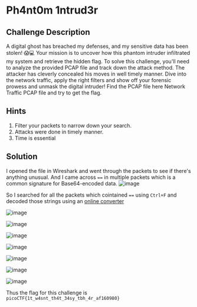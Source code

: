 # Ph4nt0m 1ntrud3r

## Challenge Description

A digital ghost has breached my defenses, and my sensitive data has been stolen! 😱💻 Your mission is to uncover how this phantom intruder infiltrated my system and retrieve the hidden flag.
To solve this challenge, you'll need to analyze the provided PCAP file and track down the attack method. The attacker has cleverly concealed his moves in well timely manner. Dive into the network traffic, apply the right filters and show off your forensic prowess and unmask the digital intruder!
Find the PCAP file here Network Traffic PCAP file and try to get the flag.

## Hints

1. Filter your packets to narrow down your search. 
2. Attacks were done in timely manner. 
3. Time is essential 

## Solution

I opened the file in Wireshark and went through the packets to see if there's anything unusual. And I came across `==` in multiple packets which is a common signature for Base64-encoded data. 
![image](https://github.com/user-attachments/assets/3ba81fcb-3820-4cef-b936-a1ab83c2e02a)

So I searched for all the packets which cointained `==` using `Ctrl+F` and decoded those strings using an [online converter](https://www.base64decode.org/)

![image](https://github.com/user-attachments/assets/375fff92-2747-426a-bce5-669e9bdd9a51)

![image](https://github.com/user-attachments/assets/ec54408a-b488-405b-b4c2-1a9bbf2807fc)

![image](https://github.com/user-attachments/assets/e1da5599-6d4a-4f2d-b484-54038a37c516)

![image](https://github.com/user-attachments/assets/de11c432-465a-4d03-bcde-a5186010be3f)

![image](https://github.com/user-attachments/assets/57cb7b1e-d798-4e14-81a0-88baa390b07b)

![image](https://github.com/user-attachments/assets/b987c51a-5cbc-4f68-8cf1-1a41b3ecf91b)

![image](https://github.com/user-attachments/assets/ae9efc03-7da4-41de-8a65-96078095bb9f)

Thus the flag for this challenge is `picoCTF{1t_w4snt_th4t_34sy_tbh_4r_af160980}`
